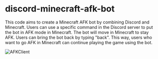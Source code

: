 # discord-minecraft-afk-bot
This code aims to create a Minecraft AFK bot by combining Discord and Minecraft. Users can use a specific command in the Discord server to put the bot in AFK mode in Minecraft. The bot will move in Minecraft to stay AFK. Users can bring the bot back by typing "back". This way, users who want to go AFK in Minecraft can continue playing the game using the bot.

![AFKClient](https://user-images.githubusercontent.com/72281877/223006783-4f21bcb4-4d95-4c91-9697-c732e088a9eb.png)
